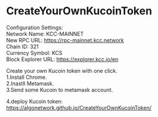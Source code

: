 # CreateYourOwnKucoinToken


Configuration Settings:<br>
Network Name: KCC-MAINNET<br>
New RPC URL: https://rpc-mainnet.kcc.network<br>
Chain ID: 321<br>
Currency Symbol: KCS<br>
Block Explorer URL: https://explorer.kcc.io/en<br>


Create your own Kucoin token with one click.
<br>
1.Install Chrome.<br>
2.Inastll Metamask.<br>
3.Send some Kucoin to metamask account.<br>

4.deploy Kucoin token:
https://algonetwork.github.io/CreateYourOwnKucoinToken/
